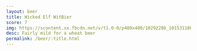 ```yaml
---
layout: beer
title: Wicked Elf WitBier
score: 7
img: https://scontent.xx.fbcdn.net/v/t1.0-0/p480x480/10292286_10153118667738745_8355190794765320413_n.jpg?oh=f6918d28d329f9c85976d911aa29c4e5&oe=587C408C
desc: Fairly mild for a wheat beer
permalink: /beer/:title.html
---
```

